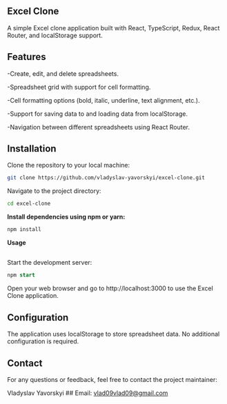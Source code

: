 ## Excel Clone
A simple Excel clone application built with React, TypeScript, Redux, React Router, and localStorage support.

## Features 
-Create, edit, and delete spreadsheets. 

-Spreadsheet grid with support for cell formatting.

-Cell formatting options (bold, italic, underline, text alignment, etc.).

-Support for saving data to and loading data from localStorage.

-Navigation between different spreadsheets using React Router.


## Installation
Clone the repository to your local machine:

```bash
git clone https://github.com/vladyslav-yavorskyi/excel-clone.git
```
Navigate to the project directory:

```bash
cd excel-clone
```
**Install dependencies using npm or yarn:**

```bash
npm install
```

**Usage**
##
Start the development server:

```sql
npm start
```
Open your web browser and go to http://localhost:3000 to use the Excel Clone application.

## Configuration
The application uses localStorage to store spreadsheet data. No additional configuration is required.


## Contact
For any questions or feedback, feel free to contact the project maintainer:

Vladyslav Yavorskyi ##
Email: vlad09vlad09@gmail.com




